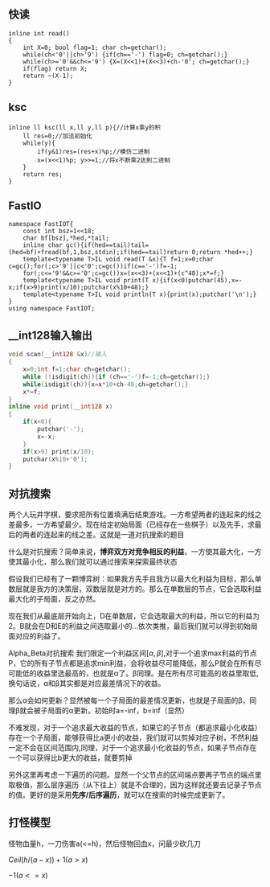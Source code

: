 ## 快读

```
inline int read()
{
	int X=0; bool flag=1; char ch=getchar();
	while(ch<'0'||ch>'9') {if(ch=='-') flag=0; ch=getchar();}
	while(ch>='0'&&ch<='9') {X=(X<<1)+(X<<3)+ch-'0'; ch=getchar();}
	if(flag) return X;
	return ~(X-1);
}
```

## ksc

```
inline ll ksc(ll x,ll y,ll p){//计算x乘y的积
	ll res=0;//加法初始化
	while(y){
		if(y&1)res=(res+x)%p;//模仿二进制
		x=(x<<1)%p; y>>=1;//将x不断乘2达到二进制
	}
	return res;
}
```

## FastIO

```
namespace FastIOT{
	const int bsz=1<<18;
	char bf[bsz],*hed,*tail;
	inline char gc(){if(hed==tail)tail=(hed=bf)+fread(bf,1,bsz,stdin);if(hed==tail)return 0;return *hed++;}
	template<typename T>IL void read(T &x){T f=1;x=0;char c=gc();for(;c>'9'||c<'0';c=gc())if(c=='-')f=-1;
	for(;c<='9'&&c>='0';c=gc())x=(x<<3)+(x<<1)+(c^48);x*=f;}
	template<typename T>IL void print(T x){if(x<0)putchar(45),x=-x;if(x>9)print(x/10);putchar(x%10+48);}
	template<typename T>IL void println(T x){print(x);putchar('\n');}
}
using namespace FastIOT;
```

## __int128输入输出

```c++
void scan(__int128 &x)//输入
{
	x=0;int f=1;char ch=getchar();
	while (!isdigit(ch)){if (ch=='-')f=-1;ch=getchar();}
	while(isdigit(ch)){x=x*10+ch-48;ch=getchar();}
	x*=f;
}
inline void print(__int128 x)
{
	if(x<0){
		putchar('-');
		x=-x;
	}
	if(x>9) print(x/10);
	putchar(x%10+'0');
}
```

## 对抗搜索

两个人玩井字棋，要求把所有位置填满后结束游戏。一方希望两者的连起来的线之差最多，一方希望最少。现在给定初始局面（已经存在一些棋子）以及先手，求最后的两者的连起来的线之差。这就是一道对抗搜索的题目

什么是对抗搜索？简单来说，**博弈双方对竞争相反的利益**，一方使其最大化，一方使其最小化，那么我们就可以通过搜索来探索最终状态

假设我们已经有了一颗博弈树：如果我方先手且我方以最大化利益为目标，那么单数层就是我方的决策层，双数层就是对方的。那么在单数层的节点，它会选取利益最大化的子局面，反之亦然。

现在我们从最底层开始向上，D在单数层，它会选取最大的利益，所以它的利益为2。B就会在D和E的利益之间选取最小的...依次类推，最后我们就可以得到初始局面对应的利益了。

Alpha_Beta对抗搜索
我们限定一个利益区间$[\alpha,\beta]$,对于一个追求max利益的节点P，它的所有子节点都是追求min利益，会将收益尽可能降低，那么P就会在所有尽可能低的收益里选最高的，也就是α了。β同理。是在所有尽可能高的收益里取低,换句话说，α和β其实都是对应最差情况下的收益。

那么α会如何更新？显然被每一个子局面的最差情况更新，也就是子局面的β，同理β就会被子局面的α更新。初始时a=-inf，b=inf（显然）

不难发现，对于一个追求最大收益的节点，如果它的子节点（都追求最小化收益）存在一个子局面，能够获得比a更小的收益，我们就可以剪掉对应子树，不然利益一定不会在区间范围内,同理，对于一个追求最小化收益的节点，如果子节点存在一个可以获得比b更大的收益，就要剪掉

另外这里再考虑一下遍历的问题。显然一个父节点的区间端点要再子节点的端点里取极值，那么层序遍历（从下往上）就是不合理的，因为这样就还要去记录子节点的值。更好的是采用**先序/后序遍历**，就可以在搜索的时候完成更新了。

## 打怪模型

怪物血量h，一刀伤害a(<=h)，然后怪物回血x，问最少砍几刀

$Ceil(h/(a-x))+1(a>x)$

$-1(a<=x)$
